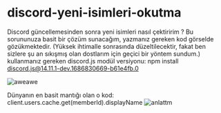 # discord-yeni-isimleri-okutma
Discord güncellemesinden sonra yeni isimleri nasıl çektiririm ? Bu sorununuza basit bir çözüm sunacağım, yazmanız gereken kod görselde gözükmektedir. (Yüksek ihtimalle sonrasında düzeltilecektir, fakat ben sizlere şu an sıkışmış olan dostlarım için geçici bir yöntem sundum.)
kullanmanız gereken discord.js modül versiyonu: npm install discord.js@14.11.1-dev.1686830669-b61e4fb.0

![aweawe](https://github.com/StrigaWile/discord-yeni-isimleri-okutma/assets/68235392/5dcde9e1-bf46-410e-b8ed-5c67fae668ba)

Dünyanın en basit mantığı olan o kod: client.users.cache.get(memberId).displayName
![anlattm](https://github.com/StrigaWile/discord-yeni-isimleri-okutma/assets/68235392/90372654-8178-411d-b00a-6e032f7ff33b)
